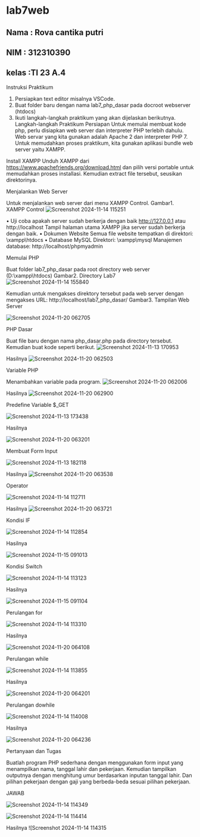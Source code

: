 # lab7web
## Nama : Rova cantika putri
## NIM  : 312310390
## kelas :TI 23 A.4

Instruksi Praktikum
1. Persiapkan text editor misalnya VSCode.
2. Buat folder baru dengan nama lab7_php_dasar pada docroot webserver (htdocs)
3. Ikuti langkah-langkah praktikum yang akan dijelaskan berikutnya. Langkah-langkah Praktikum Persiapan Untuk memulai membuat kode php, perlu disiapkan web server dan interpreter PHP terlebih dahulu. Web servar yang kita gunakan adalah Apache 2 dan interpreter PHP 7. Untuk memudahkan proses praktikum, kita gunakan aplikasi bundle web server yaitu XAMPP.

Install XAMPP
Unduh XAMPP dari https://www.apachefriends.org/download.html dan pilih versi portable untuk memudahkan proses installasi. Kemudian extract file tersebut, seusikan direktorinya.

Menjalankan Web Server

Untuk menjalankan web server dari menu XAMPP Control.
Gambar1. XAMPP Control
![Screenshot 2024-11-14 115251](https://github.com/user-attachments/assets/9e593d93-4615-4ea2-af1c-1c1ac5910429)

• Uji coba apakah server sudah berkerja dengan baik http://127.0.0.1 atau http://localhost Tampil halaman utama XAMPP jika server sudah berkerja dengan baik. • Dokumen Website Semua file website tempatkan di direktori: \xampp\htdocs
• Database MySQL Direktori: \xampp\mysql
Manajemen database: http://localhost/phpmyadmin

Memulai PHP

Buat folder lab7_php_dasar pada root directory web server (D:\xampp\htdocs)
Gambar2. Directory Lab7
![Screenshot 2024-11-14 155840](https://github.com/user-attachments/assets/d4203cf0-dd63-4b42-9a79-753120cda452)

Kemudian untuk mengakses direktory tersebut pada web server dengan mengakses URL: http://localhost/lab7_php_dasar/
Gambar3. Tampilan Web Server

![Screenshot 2024-11-20 062705](https://github.com/user-attachments/assets/4c2d2735-8ef1-48fe-8417-790ffd877f3d)


PHP Dasar

Buat file baru dengan nama php_dasar.php pada directory tersebut. Kemudian buat kode seperti berikut.
![Screenshot 2024-11-13 170953](https://github.com/user-attachments/assets/8bca6586-e014-406f-91c5-83981d4c1d5a)

Hasilnya
![Screenshot 2024-11-20 062503](https://github.com/user-attachments/assets/693af4d5-aa0c-45b1-9b9e-4dc0a0989ad9)

Variable PHP

Menambahkan variable pada program.
![Screenshot 2024-11-20 062006](https://github.com/user-attachments/assets/6a706983-723d-4970-a8c9-4fb3fce2408e)


Hasilnya
![Screenshot 2024-11-20 062900](https://github.com/user-attachments/assets/5f0e5973-221a-4b6e-887a-0be382d6c426)


Predefine Variable $_GET

![Screenshot 2024-11-13 173438](https://github.com/user-attachments/assets/6f98dd1e-fa51-49a1-b28a-74fb91c5f3ae)

Hasilnya

![Screenshot 2024-11-20 063201](https://github.com/user-attachments/assets/329f3951-7573-4086-ace7-1da13639f5f5)


Membuat Form Input

![Screenshot 2024-11-13 182118](https://github.com/user-attachments/assets/06f09dc7-9bf5-4b2b-91a2-9d8b3d8f6fb5)

Hasilnya 
![Screenshot 2024-11-20 063538](https://github.com/user-attachments/assets/02f15bf6-37fb-47cf-8f05-513fd301cc00)


Operator

![Screenshot 2024-11-14 112711](https://github.com/user-attachments/assets/2314eaae-c84a-409d-9203-4599fc831425)

Hasilnya 
![Screenshot 2024-11-20 063721](https://github.com/user-attachments/assets/30e67abc-e6a9-4fec-87af-3b07135b4aa5)


Kondisi IF

![Screenshot 2024-11-14 112854](https://github.com/user-attachments/assets/35112a5b-8d64-48ec-920f-22c0705f48f3)

Hasilnya

![Screenshot 2024-11-15 091013](https://github.com/user-attachments/assets/a45c9f1b-ab99-4f42-a947-e024f9c0b1fb)

Kondisi Switch

![Screenshot 2024-11-14 113123](https://github.com/user-attachments/assets/81fabe96-4df8-4a16-8c1e-96d4e6d538df)

Hasilnya

![Screenshot 2024-11-15 091104](https://github.com/user-attachments/assets/088fd192-46a9-47e8-88dc-a70fd67d773d)

Perulangan for

![Screenshot 2024-11-14 113310](https://github.com/user-attachments/assets/08d61a30-af82-4c0e-b08b-5dfa4dc885e3)

Hasilnya

![Screenshot 2024-11-20 064108](https://github.com/user-attachments/assets/d8d52582-521b-49a5-a191-efa659d21629)


Perulangan while

![Screenshot 2024-11-14 113855](https://github.com/user-attachments/assets/81865f3a-163c-4b1e-8129-c4c060141af8)

Hasilnya

![Screenshot 2024-11-20 064201](https://github.com/user-attachments/assets/53fe130f-2ab6-40c4-b104-6947e0a34a38)


Perulangan dowhile

![Screenshot 2024-11-14 114008](https://github.com/user-attachments/assets/ee541209-e9d4-4857-aedb-d59cc5963244)

Hasilnya

![Screenshot 2024-11-20 064236](https://github.com/user-attachments/assets/4098180e-00b1-48ca-b90e-4802b4939e1b)


Pertanyaan dan Tugas

Buatlah program PHP sederhana dengan menggunakan form input yang menampilkan nama, tanggal lahir dan pekerjaan. Kemudian tampilkan outputnya dengan menghitung umur berdasarkan inputan tanggal lahir. Dan pilihan pekerjaan dengan gaji yang berbeda-beda sesuai pilihan pekerjaan.

JAWAB

![Screenshot 2024-11-14 114349](https://github.com/user-attachments/assets/0f6582a2-76ee-4c11-8259-4695565769d4)

![Screenshot 2024-11-14 114414](https://github.com/user-attachments/assets/5226d0df-065e-4368-ba8e-cdb108836b8f)

Hasilnya
![Screenshot 2024-11-14 114315
